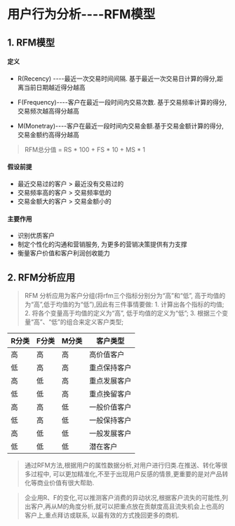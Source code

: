 # 用户行为分析----RFM模型  

## 1. RFM模型

#### 定义

* R(Recency) ----最近一次交易时间间隔. 基于最近一次交易日计算的得分,距离当前日期越近得分越高   

* F(Frequency)----客户在最近一段时间内交易次数. 基于交易频率计算的得分, 交易频次越高得分越高  

* M(Monetray)----客户在最近一段时间内交易金额.基于交易金额计算的得分,交易金额约高得分越高   

>  RFM总分值 = RS * 100 + FS * 10 + MS * 1 

#### 假设前提

* 最近交易过的客户 > 最近没有交易过的
* 交易频率高的客户 > 交易频率低的
* 交易金额大的客户 > 交易金额小的

#### 主要作用

* 识别优质客户
* 制定个性化的沟通和营销服务, 为更多的营销决策提供有力支撑
* 衡量客户价值和客户利润创收能力   

## 2. RFM分析应用    

> RFM 分析应用为客户分组(将rfm三个指标分别分为“高”和“低”, 高于均值的为“高”,低于均值的为“低”),因此有三件事情要做: 1. 计算出各个指标的均值; 2. 将各个变量高于均值的定义为“高”, 低于均值的定义为“低”; 3. 根据三个变量“高”、“低”的组合来定义客户类型;   

| R分类 | F分类 | M分类 | 客户类型     |
| ----- | ----- | ----- | ------------ |
| 高    | 高    | 高    | 高价值客户   |
| 低    | 高    | 高    | 重点保持客户 |
| 高    | 低    | 高    | 重点发展客户 |
| 低    | 低    | 高    | 重点挽留客户 |
| 高    | 高    | 低    | 一般价值客户 |
| 低    | 高    | 低    | 一般保持客户 |
| 高    | 低    | 低    | 一般发展客户 |
| 低    | 低    | 低    | 潜在客户     |

> 通过RFM方法,根据用户的属性数据分析,对用户进行归类.在推送、转化等很多过程中, 可以更加精准化,不至于出现用户反感的情景,更重要的是对产品转化等商业价值有很大帮助.     

> 企业用R、F的变化,可以推测客户消费的异动状况,根据客户流失的可能性,列出客户,再从M的角度分析,就可以把重点放在贡献度高且流失机会上也高的客户上,重点拜访或联系, 以最有效的方式挽回更多的商机.      